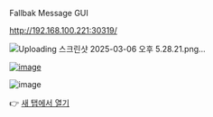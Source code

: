 
Fallbak Message GUI

http://192.168.100.221:30319/


![Uploading 스크린샷 2025-03-06 오후 5.28.21.png…]()

[![image](https://github.com/user-attachments/assets/bce96254-c974-4910-b39b-a88e03d9a8a6)](http://192.168.100.221:30319/)


![image](https://github.com/user-attachments/assets/e28b331b-66b4-478d-93d6-01283afa2746)


👉 [새 탭에서 열기](http://192.168.100.221:30319/)
